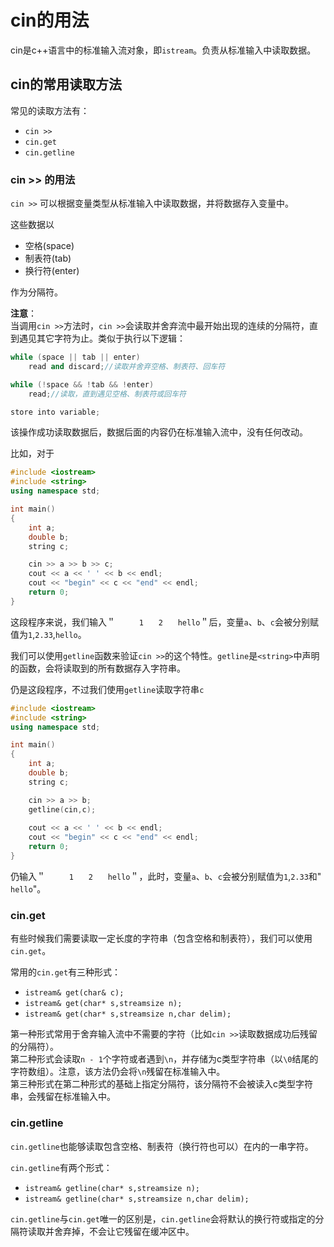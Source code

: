 # cin的用法
cin是c++语言中的标准输入流对象，即`istream`。负责从标准输入中读取数据。

## cin的常用读取方法
常见的读取方法有：
- `cin >>`
- `cin.get`
- `cin.getline`

### cin >> 的用法
`cin >>` 可以根据变量类型从标准输入中读取数据，并将数据存入变量中。

这些数据以

- 空格(space)
- 制表符(tab)
- 换行符(enter)

作为分隔符。

**注意**：  
当调用`cin >>`方法时，`cin >>`会读取并舍弃流中最开始出现的连续的分隔符，直到遇见其它字符为止。类似于执行以下逻辑：
```cpp
while (space || tab || enter)
    read and discard;//读取并舍弃空格、制表符、回车符

while (!space && !tab && !enter)
    read;//读取，直到遇见空格、制表符或回车符

store into variable;
```
该操作成功读取数据后，数据后面的内容仍在标准输入流中，没有任何改动。

比如，对于
```cpp
#include <iostream>
#include <string>
using namespace std;

int main()
{
    int a;
    double b;
    string c;

    cin >> a >> b >> c;
    cout << a << ' ' << b << endl;
    cout << "begin" << c << "end" << endl;
    return 0;
}
```

这段程序来说，我们输入＂　`　　1　　2　　hello`＂后，变量`a`、`b`、`c`会被分别赋值为`1`,`2.33`,`hello`。

我们可以使用`getline`函数来验证`cin >>`的这个特性。`getline`是`<string>`中声明的函数，会将读取到的所有数据存入字符串。

仍是这段程序，不过我们使用`getline`读取字符串`c`
```cpp
#include <iostream>
#include <string>
using namespace std;

int main()
{
    int a;
    double b;
    string c;

    cin >> a >> b;
    getline(cin,c);
    
    cout << a << ' ' << b << endl;
    cout << "begin" << c << "end" << endl;
    return 0;
}
```

仍输入＂　`　　1　　2　　hello`＂，此时，变量`a`、`b`、`c`会被分别赋值为`1`,`2.33`和"　`　　hello`"。

### cin.get
有些时候我们需要读取一定长度的字符串（包含空格和制表符），我们可以使用`cin.get`。

常用的`cin.get`有三种形式：
- `istream& get(char& c);`
- `istream& get(char* s,streamsize n);`
- `istream& get(char* s,streamsize n,char delim);`

第一种形式常用于舍弃输入流中不需要的字符（比如`cin >>`读取数据成功后残留的分隔符）。  
第二种形式会读取`n - 1`个字符或者遇到`\n`，并存储为c类型字符串（以`\0`结尾的字符数组）。注意，该方法仍会将`\n`残留在标准输入中。  
第三种形式在第二种形式的基础上指定分隔符，该分隔符不会被读入c类型字符串，会残留在标准输入中。

### cin.getline
`cin.getline`也能够读取包含空格、制表符（换行符也可以）在内的一串字符。

`cin.getline`有两个形式：
- `istream& getline(char* s,streamsize n);`
- `istream& getline(char* s,streamsize n,char delim);`

`cin.getline`与`cin.get`唯一的区别是，`cin.getline`会将默认的换行符或指定的分隔符读取并舍弃掉，不会让它残留在缓冲区中。